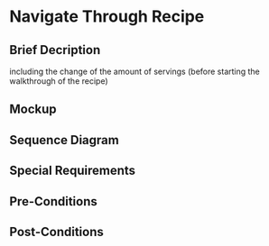 # Navigate Through Recipe
## Brief Decription
including the change of the amount of servings (before starting the walkthrough of the recipe)

## Mockup

## Sequence Diagram

## Special Requirements

## Pre-Conditions

## Post-Conditions
